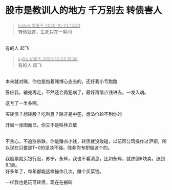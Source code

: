 # 股市是教训人的地方 千万别去 转债害人


<div class="quote"><blockquote><font size="2"><a href="https://www.hostloc.com/forum.php?mod=redirect&amp;goto=findpost&amp;pid=9341502&amp;ptid=757627" target="_blank"><font color="#999999">binker 发表于 2020-10-23 15:43</font></a></font><br />
转债就这，生死只在一瞬间</blockquote></div><br />
有的人 起飞

<div class="quote"><blockquote><font size="2"><a href="https://www.hostloc.com/forum.php?mod=redirect&amp;goto=findpost&amp;pid=9341537&amp;ptid=757627" target="_blank"><font color="#999999">sytta 发表于 2020-10-23 15:50</font></a></font><br />
有的人 起飞</blockquote></div><br />
本来就对赌，你也是抱着赌博心态去的，还好我小亏跑路<img id="aimg_KZcR8" onclick="zoom(this, this.src, 0, 0, 0)" class="zoom" src="https://cdn.jsdelivr.net/gh/hishis/forum-master/public/images/patch.gif" onmouseover="img_onmouseoverfunc(this)" onload="thumbImg(this)" border="0" alt="" />

答应我，输完再走，不然还会再犯病了，最好再借点钱进去。一发入魂。

这亏了一半多啊。

买转债？想转股？吃利息？除非是中签，想溢价轮不到你的<img src="static/image/smiley/default/lol.gif" smilieid="12" border="0" alt="" />

开局一张图而已，你又不是叫林立敏<br />
<br />


不贪心，不追涨杀跌，你能赚点小钱，转债就没敢碰，以前帮公司操作过沪铜，所以现在只要是T+0的坚决不碰。除非你专职做这个的。

我股票就买银行股，苏宁，永辉，我也不看消息，比如永辉，就跌倒8块卖，涨到8.1卖。<br />
好多年了，每年都能这样操作几次，赚个买菜钱。

一样我也是玩可转债，现在在搬砖
